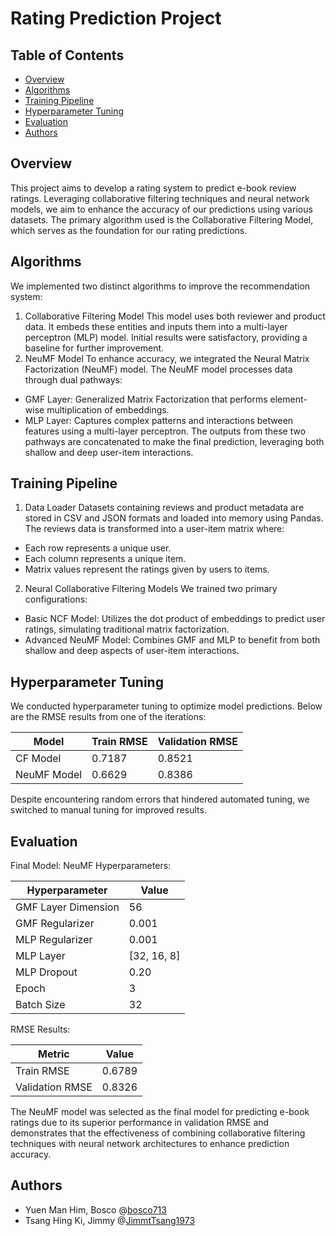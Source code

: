# Rating Prediction Project

## Table of Contents
- [Overview](#overview)
- [Algorithms](#algorithms)
- [Training Pipeline](#training-pipeline)
- [Hyperparameter Tuning](#training-pipeline)
- [Evaluation](#evaluation)
- [Authors](#authors)

## Overview
This project aims to develop a rating system to predict e-book review ratings. Leveraging collaborative filtering techniques and neural network models, we aim to enhance the accuracy of our predictions using various datasets. The primary algorithm used is the Collaborative Filtering Model, which serves as the foundation for our rating predictions.

## Algorithms
We implemented two distinct algorithms to improve the recommendation system:

1. Collaborative Filtering Model
This model uses both reviewer and product data. It embeds these entities and inputs them into a multi-layer perceptron (MLP) model.
Initial results were satisfactory, providing a baseline for further improvement.
2. NeuMF Model
To enhance accuracy, we integrated the Neural Matrix Factorization (NeuMF) model.
The NeuMF model processes data through dual pathways:
- GMF Layer: Generalized Matrix Factorization that performs element-wise multiplication of embeddings.
- MLP Layer: Captures complex patterns and interactions between features using a multi-layer perceptron.
The outputs from these two pathways are concatenated to make the final prediction, leveraging both shallow and deep user-item interactions.

## Training Pipeline
1. Data Loader
Datasets containing reviews and product metadata are stored in CSV and JSON formats and loaded into memory using Pandas.
The reviews data is transformed into a user-item matrix where:
- Each row represents a unique user.
- Each column represents a unique item.
- Matrix values represent the ratings given by users to items.

2. Neural Collaborative Filtering Models
We trained two primary configurations:

- Basic NCF Model: Utilizes the dot product of embeddings to predict user ratings, simulating traditional matrix factorization.
- Advanced NeuMF Model: Combines GMF and MLP to benefit from both shallow and deep aspects of user-item interactions.

## Hyperparameter Tuning
We conducted hyperparameter tuning to optimize model predictions. Below are the RMSE results from one of the iterations:

| Model         | Train RMSE    | Validation RMSE   |
| ------------- | ------------- | ----------------- |
| CF Model      | 0.7187        | 0.8521            |
| NeuMF Model   | 0.6629        | 0.8386            |

Despite encountering random errors that hindered automated tuning, we switched to manual tuning for improved results.

## Evaluation
Final Model: NeuMF
Hyperparameters:

| Hyperparameter        | Value         |
| --------------------- | ------------- |
| GMF Layer Dimension   | 56            |
| GMF Regularizer       | 0.001         |
| MLP Regularizer       | 0.001         |
| MLP Layer             | [32, 16, 8]   |
| MLP Dropout           | 0.20          |
| Epoch                 | 3             |
| Batch Size            | 32            |

RMSE Results:

| Metric            | Value     |
| ----------------- | --------- |
| Train RMSE        | 0.6789    |
| Validation RMSE   | 0.8326    |

The NeuMF model was selected as the final model for predicting e-book ratings due to its superior performance in validation RMSE and  demonstrates that the effectiveness of combining collaborative filtering techniques with neural network architectures to enhance prediction accuracy.

## Authors
- Yuen Man Him, Bosco @[bosco713](https://github.com/bosco713)
- Tsang Hing Ki, Jimmy @[JimmtTsang1973](https://github.com/JimmyTsang1973)